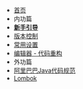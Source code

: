 
* [首页](/)
* 内功篇
* [**新手引导**](zh-cn/050_新用户.md)
* [版本控制](zh-cn/111_版本控制.md)
* [常用设置](zh-cn/301_设置字体和编码.md)
* [编辑器 - 代码重构](zh-cn/700_编辑器_代码重构.md)
* 外功篇
* [阿里巴巴Java代码规范](zh-cn/1000_阿里巴巴Java代码规范.md)
* [Lombok](zh-cn/1001_Lombok.md)
